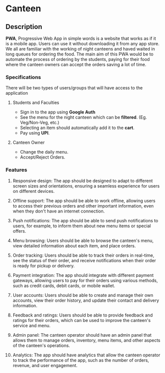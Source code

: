 # Canteen 

## Description

**PWA**, Progressive Web App in simple words is a website that works as if it is a mobile app. Users can use it without downloading it from any app store.
We all are familiar with the working of night canteens and haved waited in long queues for ordering the food. The main aim of this PWA would be to automate the process of ordering by the students, paying for their food where the canteen owners can accept the orders saving a lot of time.

### Specifications

There will be two types of users/groups that will have access to the application

1. Students and Faculties
   - Sign in to the app using **Google Auth**
   - See the menu for the night canteen which can be **filtered**. (Eg. Veg/Non-Veg, etc.)
   - Selecting an item should automatically add it to the **cart**.
   - Pay using **UPI**.
   
2. Canteen Owner
   - Change the daily menu.
   - Accept/Reject Orders.

### Features

1. Responsive design: The app should be designed to adapt to different screen sizes and orientations, ensuring a seamless experience for users on different devices.

2. Offline support: The app should be able to work offline, allowing users to access their previous orders and other important information, even when they don't have an internet connection.

3. Push notifications: The app should be able to send push notifications to users, for example, to inform them about new menu items or special offers.

4. Menu browsing: Users should be able to browse the canteen's menu, view detailed information about each item, and place orders.

5. Order tracking: Users should be able to track their orders in real-time, see the status of their order, and receive notifications when their order is ready for pickup or delivery.

6. Payment integration: The app should integrate with different payment gateways, allowing users to pay for their orders using various methods, such as credit cards, debit cards, or mobile wallet.

7. User accounts: Users should be able to create and manage their own accounts, view their order history, and update their contact and delivery information.

8. Feedback and ratings: Users should be able to provide feedback and ratings for their orders, which can be used to improve the canteen's service and menu.

9. Admin panel: The canteen operator should have an admin panel that allows them to manage orders, inventory, menu items, and other aspects of the canteen's operations.

10. Analytics: The app should have analytics that allow the canteen operator to track the performance of the app, such as the number of orders, revenue, and user engagement.